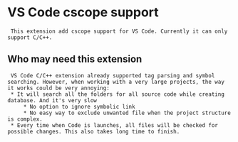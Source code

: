 # VS Code cscope support
     This extension add cscope support for VS Code. Currently it can only support C/C++.

## Who may need this extension
     VS Code C/C++ extension already supported tag parsing and symbol searching. However, when working with a very large projects, the way it works could be very annoying:
     * It will search all the folders for all source code while creating database. And it's very slow
         * No option to ignore symbolic link
         * No easy way to exclude unwanted file when the project structure is complex.
     * Every time when Code is launches, all files will be checked for possible changes. This also takes long time to finish.